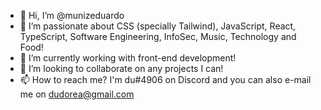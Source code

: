 - 👋 Hi, I’m @munizeduardo
- 👀 I’m passionate about CSS (specially Tailwind), JavaScript, React, TypeScript, Software Engineering, InfoSec, Music, Technology and Food!
- 🌱 I’m currently working with front-end development!
- 💞️ I’m looking to collaborate on any projects I can!
- 📫 How to reach me? I'm du#4906 on Discord and you can also e-mail me on dudorea@gmail.com
